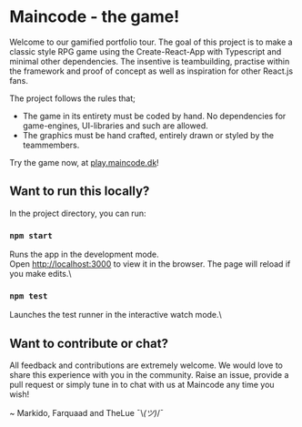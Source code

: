 # Maincode - the game!
Welcome to our gamified portfolio tour. The goal of this project is to make a classic style RPG game using the Create-React-App with Typescript and minimal other dependencies. The insentive is teambuilding, practise within the framework and proof of concept as well as inspiration for other React.js fans.

The project follows the rules that;
- The game in its entirety must be coded by hand. No dependencies for game-engines, UI-libraries and such are allowed.
- The graphics must be hand crafted, entirely drawn or styled by the teammembers.

Try the game now, at [play.maincode.dk]()!

## Want to run this locally?
In the project directory, you can run:

### `npm start`
Runs the app in the development mode.\
Open [http://localhost:3000](http://localhost:3000) to view it in the browser.
The page will reload if you make edits.\

### `npm test`
Launches the test runner in the interactive watch mode.\

## Want to contribute or chat?
All feedback and contributions are extremely welcome. We would love to share this experience with you in the community.
Raise an issue, provide a pull request or simply tune in to chat with us at Maincode any time you wish!

~ Markido, Farquaad and TheLue ¯\\_(ツ)_/¯
